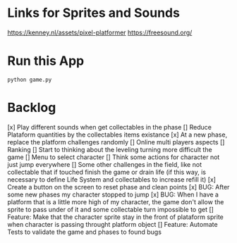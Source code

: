 # Links for Sprites and Sounds
https://kenney.nl/assets/pixel-platformer
https://freesound.org/


# Run this App

`python game.py`




# Backlog

[x] Play different sounds when get collectables in the phase
[] Reduce Plataform quantities by the collectables items existance
[x] At a new phase, replace the platform challenges randomly
[] Online multi players aspects
[] Ranking
[] Start to thinking about the leveling turning more difficult the game
[] Menu to select character
[] Think some actions for character not just jump everywhere
[] Some other challenges in the field, like not collectable that if touched finish the game or drain life (if this way, is necessary to define Life System and collectables to increase refill it)
[x] Create a button on the screen to reset phase and clean points
[x] BUG: After some new phases my character stopped to jump
[x] BUG: When I have a platform that is a little more high of my character, the game don't allow the sprite to pass under of it and some collectable turn impossible to get
[] Feature: Make that the character sprite stay in the front of plataform sprite when character is passing throught platform object
[] Feature: Automate Tests to validate the game and phases to found bugs